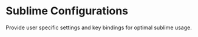 # Sublime Configurations

Provide user specific settings and key bindings for optimal sublime usage.
